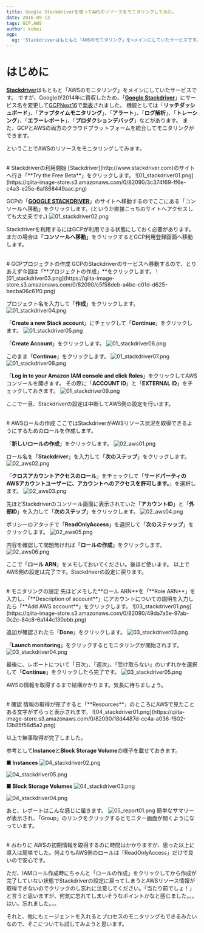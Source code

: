 ```yaml
---
title: Google Stackdriverを使ってAWSのリソースをモニタリングしてみた。
date: 2016-09-13
tags: GCP,AWS
author: kohei
ogp:
  og: 'Stackdriverはもともと「AWSのモニタリング」を>メインにしていたサービスです。'
---
```


# はじめに
[**Stackdriver**](http://www.stackdriver.com/)はもともと「AWSのモニタリング」をメインにしていたサービスです。
ですが、Googleが2014年に買収したため、「[**Google Stackdriver**](https://cloud.google.com/stackdriver/?hl=ja)」にサービス名を変更して[GCPNext16](https://cloudplatformonline.com/NEXT2016.html)で[発表](http://googlecloudplatform-japan.blogspot.jp/2016/03/google-stackdriver-gcp-aws.html)されました。
機能としては「**リッチダッシュボード**」、「**アップタイムモニタリング**」、「**アラート**」、「**ログ解析**」、「**トレーシング**」、「**エラーレポート**」、「**プロダクションデバッグ**」などがあります。
また、GCPとAWSの両方のクラウドプラットフォームを統合してモニタリングができます。

ということでAWSのリソースをモニタリングしてみます。


<br>
# Stackdriverの利用開始
[Stackdriver](http://www.stackdriver.com)のサイトへ行き「**Try the Free Beta**」をクリックします。
![01_stackdriver01.png](https://qiita-image-store.s3.amazonaws.com/0/82090/3c374f69-ff6e-c4a3-e25e-6af868449aac.png)

GCPの「[**GOOGLE STACKDRIVER**](https://cloud.google.com/stackdriver/)」のサイトへ移動するのでここにある「コンソールへ移動」をクリックします。(というか直接こっちのサイトへアクセスしても大丈夫です。)
![01_stackdriver02.png](https://qiita-image-store.s3.amazonaws.com/0/82090/597ffebb-5dd4-3c32-dc24-5ba5aa252d2c.png)

Stackdriverを利用するにはGCPが利用できる状態にしておく必要があります。
まだの場合は「**コンソールへ移動**」をクリックするとGCP利用登録画面へ移動します。


<br>
# GCPプロジェクトの作成
GCPのStackdriverのサービスへ移動するので、とりあえず今回は「**プロジェクトの作成」**をクリックします。
![01_stackdriver03.png](https://qiita-image-store.s3.amazonaws.com/0/82090/c5f58deb-a4bc-c01d-d625-becba06c61f0.png)

プロジェクト名を入力して「**作成**」をクリックします。
![01_stackdriver04.png](https://qiita-image-store.s3.amazonaws.com/0/82090/6d8f7539-3bdb-762c-d2b1-b30b6ae155fc.png)

「**Create a new Stack account**」にチェックして「**Continue**」をクリックします。
![01_stackdriver05.png](https://qiita-image-store.s3.amazonaws.com/0/82090/6af96bbb-e678-fba3-55a7-58d8ed2be584.png)

「**Create Account**」をクリックします。
![01_stackdriver06.png](https://qiita-image-store.s3.amazonaws.com/0/82090/35913e32-f846-7e44-a010-3bf1c9f1b76b.png)

このまま「**Continue**」をクリックします。
![01_stackdriver07.png](https://qiita-image-store.s3.amazonaws.com/0/82090/b883a243-5720-8a36-25dc-91b5d42bd679.png)
![01_stackdriver08.png](https://qiita-image-store.s3.amazonaws.com/0/82090/30e600ea-7ae9-6537-c393-c2ff15c3523e.png)

「**Log in to your Amazon IAM console and click Roles**」をクリックしてAWSコンソールを開きます。
その際に「**ACCOUNT ID**」と「**EXTERNAL ID**」をチェックしておきます。
![01_stackdriver09.png](https://qiita-image-store.s3.amazonaws.com/0/82090/837a09c9-144b-a358-0366-71a21a07da8d.png)

ここで一旦、Stackdriverの設定は中断してAWS側の設定を行います。


<br>
# AWSロールの作成
ここではStackdriverがAWSリソース状況を取得できるようにするためのロールを作成します。

「**新しいロールの作成**」をクリックします。
![02_aws01.png](https://qiita-image-store.s3.amazonaws.com/0/82090/288d7ba1-0611-f59b-1b69-6219ffc28096.png)

ロール名を「**Stackdriver**」を入力して「**次のステップ**」をクリックします。
![02_aws02.png](https://qiita-image-store.s3.amazonaws.com/0/82090/2df9eabe-14cd-a0c4-c8d0-c9b9df26da48.png)

「**クロスアカウントアクセスのロール**」をチェックして「**サードパーティのAWSアカウントユーザーに、アカウントへのアクセスを許可します。**」を選択します。
![02_aws03.png](https://qiita-image-store.s3.amazonaws.com/0/82090/266fb0c3-a65d-67e1-390c-531eb12e6810.png)

先ほどStackdriverのコンソール画面に表示されていた「**アカウントID**」と「**外部ID**」を入力して「**次のステップ**」をクリックします。
![02_aws04.png](https://qiita-image-store.s3.amazonaws.com/0/82090/882b0dc6-f3d4-90bb-7239-8a5eec8d3f24.png)

ポリシーのアタッチで「**ReadOnlyAccess**」を選択して「**次のステッップ**」をクリックします。
![02_aws05.png](https://qiita-image-store.s3.amazonaws.com/0/82090/99326e70-66b5-6686-223a-733b8d4ef099.png)

内容を確認して問題無ければ「**ロールの作成**」をクリックします。
![02_aws06.png](https://qiita-image-store.s3.amazonaws.com/0/82090/12937eb3-b9b8-f8fa-78b4-6363e9a6893f.png)

ここで「**ロール ARN**」をメモしておいてください。後ほど使います。
以上でAWS側の設定は完了です。Stackdriverの設定に戻ります。


<br>
# モニタリングの設定
先ほどメモした**ロール ARN**を「**Role ARN**」を入力し、「**Description of account**」にアカウントについての説明を入力したら「**Add AWS account**」をクリックします。
![03_stackdriver01.png](https://qiita-image-store.s3.amazonaws.com/0/82090/49da7a5e-97ab-0c2c-84c8-6a144c130ebb.png)


追加が確認されたら「**Done**」をクリックします。
![03_stackdriver03.png](https://qiita-image-store.s3.amazonaws.com/0/82090/d32cc17d-9b5f-8fa4-dc99-c4be84f36ac4.png)


「**Launch monitoring**」をクリックするとモニタリングが開始されます。
![03_stackdriver04.png](https://qiita-image-store.s3.amazonaws.com/0/82090/21f7c854-0b8f-e7e1-d790-df9c471edc89.png)

最後に、レポートについて「日次」、「週次」、「受け取らない」のいずれかを選択して「**Continue**」をクリックしたら完了です。
![03_stackdriver05.png](https://qiita-image-store.s3.amazonaws.com/0/82090/bbd85940-0f32-ac16-28c3-4259ccfe3cab.png)

AWSの情報を取得するまで結構かかります。気長に待ちましょう。


<br>
# 確認
情報の取得が完了すると「**Resources**」のところにAWSで見たことある文字がずらっと表示されます。
![04_stackdriver01.png](https://qiita-image-store.s3.amazonaws.com/0/82090/18d4487d-cc4a-a036-f602-13b85f56d5a2.png)

以上で無事取得が完了しました。

参考として**Instance**と**Block Storage Volume**の様子を載せておきます。

**■ Instances**
![04_stackdriver02.png](https://qiita-image-store.s3.amazonaws.com/0/82090/c3216d1e-bc97-1329-d746-06e9b8d5332e.png)

![04_stackdriver05.png](https://qiita-image-store.s3.amazonaws.com/0/82090/46c0b78a-99c4-52c4-f101-51ac0874c058.png)

**■ Block Storage Volumes**
![04_stackdriver03.png](https://qiita-image-store.s3.amazonaws.com/0/82090/60cbd731-cc21-b51c-6a02-210da40afa65.png)

![04_stackdriver04.png](https://qiita-image-store.s3.amazonaws.com/0/82090/d4e9a87c-00ed-120f-aab3-8407f1f1caa7.png)

あと、レポートはこんな感じに届きます。
![05_report01.png](https://qiita-image-store.s3.amazonaws.com/0/82090/33363fd7-a6a7-de84-d107-104ac5dc6629.png)
簡単なサマリーが表示され、「Group」のリンクをクリックするとモニター画面が開くようになっています。


<br>
# おわりに
AWSの初期情報を取得するのに時間はかかりますが、思った以上に導入は簡単でした。何よりもAWS側のロールは「ReadOnlyAccess」だけで良いので安心です。

ただ、IAMロール作成時にちゃんと「ロールの作成」をクリックしてから作成が完了していない状態でStackdriverの設定に戻ってしまうとAWSリソース情報が取得できないのでクリックのし忘れに注意してください。「当たり前でしょ！」と言うと思いますが、何気に忘れてしまいそうなポイントかなと感じました。。。はい。忘れました。。。

それと、他にもエージェントを入れるとプロセスのモニタリングもできるみたいなので、そこについても試してみようと思います。

